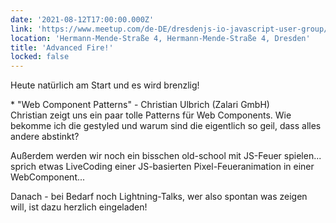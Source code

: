 ```yaml
---
date: '2021-08-12T17:00:00.000Z'
link: 'https://www.meetup.com/de-DE/dresdenjs-io-javascript-user-group/events/wwdfrqycclbqb/'
location: 'Hermann-Mende-Straße 4, Hermann-Mende-Straße 4, Dresden'
title: 'Advanced Fire!'
locked: false
---
```

Heute natürlich am Start und es wird brenzlig!

\* "Web Component Patterns" - Christian Ulbrich (Zalari GmbH)  
Christian zeigt uns ein paar tolle Patterns für Web Components. Wie bekomme ich die gestyled und warum sind die eigentlich so geil, dass alles andere abstinkt?

Außerdem werden wir noch ein bisschen old-school mit JS-Feuer spielen... sprich etwas LiveCoding einer JS-basierten Pixel-Feueranimation in einer WebComponent...

Danach - bei Bedarf noch Lightning-Talks, wer also spontan was zeigen will, ist dazu herzlich eingeladen!
